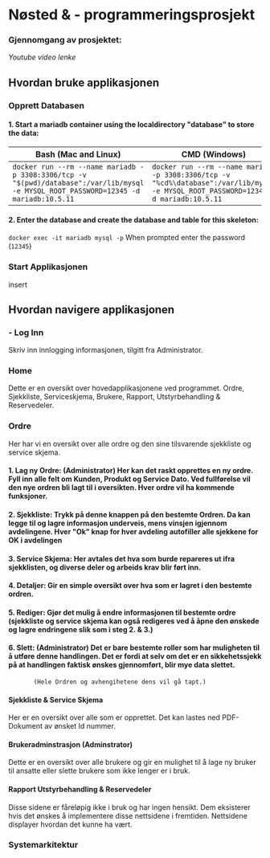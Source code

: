 # Nøsted & - programmeringsprosjekt

### Gjennomgang av prosjektet:
*Youtube video lenke*

## Hvordan bruke applikasjonen

### Opprett Databasen
#### 1. Start a mariadb container using the localdirectory "database" to store the data:
|Bash (Mac and Linux)|CMD (Windows)|
|--------------------|--------------------|
|`docker run --rm --name mariadb -p 3308:3306/tcp -v "$(pwd)/database":/var/lib/mysql -e MYSQL_ROOT_PASSWORD=12345 -d mariadb:10.5.11`|`docker run --rm --name mariadb -p 3308:3306/tcp -v "%cd%\database":/var/lib/mysql -e MYSQL_ROOT_PASSWORD=12345 -d mariadb:10.5.11`|

#### 2. Enter the database and create the database and table for this skeleton:
`docker exec -it mariadb mysql -p`
When prompted enter the password (`12345`)

### Start Applikasjonen
insert

## Hvordan navigere applikasjonen
### - Log Inn
Skriv inn innlogging informasjonen, tilgitt fra Administrator.

### Home
Dette er en oversikt over hovedapplikasjonene ved programmet.
Ordre, Sjekkliste, Serviceskjema, Brukere, Rapport, Utstyrbehandling & Reservedeler.

### Ordre
Her har vi en oversikt over alle ordre og den sine tilsvarende sjekkliste og service skjema.
#### 1. Lag ny Ordre: (Administrator) Her kan det raskt opprettes en ny ordre. Fyll inn alle felt om Kunden, Produkt og Service Dato. Ved fullførelse vil den nye ordren bli lagt til i oversikten. Hver ordre vil ha kommende funksjoner.
#### 2. Sjekkliste: Trykk på denne knappen på den bestemte Ordren. Da kan legge til og lagre informasjon underveis, mens vinsjen igjennom avdelingene. Hver "Ok" knap for hver avdeling autofiller alle sjekkene for OK i avdelingen 
#### 3. Service Skjema: Her avtales det hva som burde repareres ut ifra sjekklisten, og diverse deler og arbeids krav blir ført inn.
#### 4. Detaljer: Gir en simple oversikt over hva som er lagret i den bestemte ordren.
#### 5. Rediger: Gjør det mulig å endre informasjonen til bestemte ordre (sjekkliste og service skjema kan også redigeres ved å åpne den ønskede og lagre endringene slik som i steg 2. & 3.)
#### 6. Slett: (Administrator) Det er bare bestemte roller som har muligheten til å utføre denne handlingen. Det er fordi at selv om det er en sikkehetssjekk på at handlingen faktisk ønskes gjennomført, blir mye data slettet.
           (Hele Ordren og avhengihetene dens vil gå tapt.)

#### Sjekkliste & Service Skjema
Her er en oversikt over alle som er opprettet. Det kan lastes ned PDF-Dokument av ønsket Id nummer.

#### Brukeradminstrasjon (Adminstrator)
Dette er en oversikt over alle brukere og gir en mulighet til å lage ny bruker til ansatte eller slette brukere som ikke lenger er i bruk.

#### Rapport Utstyrbehandling & Reservedeler
Disse sidene er fåreløpig ikke i bruk og har ingen hensikt. Dem eksisterer hvis det ønskes å implementere disse nettsidene i fremtiden.
Nettsidene displayer hvordan det kunne ha vært.


### Systemarkitektur


